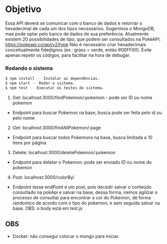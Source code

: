# Objetivo

Essa API deverá se comunicar com o banco de dados e retornar o hexadecimal de cada um dos tipos necessários. Sugerimos o MongoDB, mas pode optar pelo banco de dados de sua preferência.
Atualmente existem 20 possibilidades de tipo, que podem ser consultados na PokéAPI: https://pokeapi.co/api/v2/type
Não é necessário criar hexadecimais conceitualmente fidedignos (ex.: grass = verde, então #00FF00). Evite apenas repetir os códigos, para facilitar na hora de debugar.

### Rodando o sistema

```sh
$ npm install -- Instalar as dependências.
$ npm start -- Rodar o sistema.
$ npm test -- Executar os testes do sistema.
```
1. Get: localhost:3000/findPokemon/:pokemon - pode ser ID ou nome pokemon
- Endpoint para buscar Pokemon na base, busca pode ser feita pelo id ou pelo nome

2. Get: localhost:3000/findAllPokemon/:page
- Endpoint para buscar todos Pokemons na base, busca limitada a 10 itens por página

3. Delete: localhost:3000/deletePokemon/:pokemon
- Endpoint para deletar o Pokemon: pode ser enviado ID ou nome do pokemon

4. Post: localhost:3000/colorBy/
- Endpoint (esse endPoint é um post, pois decedir salvar o conteúdo consultado na pokApi e salvar na base, dessa forma, iremos agilizar o processo de consulta) para encontrar a cor do Pokemon, de forma randomico de acordo com o tipo do pokemon, e sem seguida salvar na base. OBS: o body está em test.js
  
 ## OBS
 * Docker: não consegui colocar o mongo para iniciar.

        

